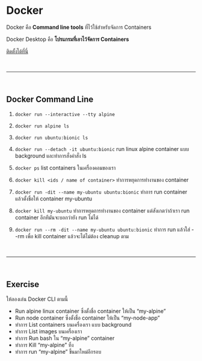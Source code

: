 # Docker

Docker คือ **Command line tools** ที่ไว้ใช้สำหรับจัดการ Containers

Docker Desktop คือ **โปรแกรมที่เอาไว้จัดการ Containers**

[ติดตั้งได้ที่นี่](https://www.docker.com/products/docker-desktop)

<br><hr><br>

## Docker Command Line

1. `docker run --interactive --tty alpine`

2. `docker run alpine ls`

3. `docker run ubuntu:bionic ls`

4. `docker run --detach -it ubuntu:bionic`
   run linux alpine container แบบ background และทำการสั่งคำสั่ง ls

5. `docker ps`
   list containers ในเครื่องคอมของเรา

6. `docker kill <ids / name of container>`
   ทำการหยุดการทำงานของ container

7. `docker run -dit --name my-ubuntu ubuntu:bionic`
   ทำการ run container แล้วตั้งชื่อให้ container my-ubuntu

8. `docker kill my-ubuntu`
   ทำการหยุดการทำงานของ container แต่สังเกตว่าถ้าเรา run container อีกทีมันจะบอกว่ายัง run ไม่ได้

9. `docker run --rm -dit --name my-ubuntu ubuntu:bionic`
   ทำการ run แล้วใส่ --rm เพื่อ kill container แล้วจะได้ไม่ต้อง cleanup ตาม

<br><hr><br>

## Exercise

ให้ลองเล่น Docker CLI ตามนี้

- Run alpine linux container ซึ่งตั้งชื่อ container ให้เป็น “my-alpine”
- Run node container ซึ่งตั้งชื่อ container ให้เป็น “my-node-app”
- ทำการ List containers บนเครื่องเรา แบบ background
- ทำการ List images บนเครื่องเรา
- ทำการ Run bash ใน “my-alpine” container
- ทำการ Kill “my-alpine” ทิ้ง
- ทำการ run “my-alpine” ขึ้นมาใหม่อีกรอบ
